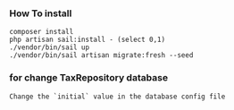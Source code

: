### How To install
```
composer install
php artisan sail:install - (select 0,1)
./vendor/bin/sail up
./vendor/bin/sail artisan migrate:fresh --seed
```

### for change TaxRepository database
```
Change the `initial` value in the database config file

```